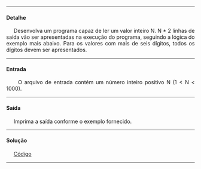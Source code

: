 <hr />

<h4 align="left">Detalhe</h4>
    <p align="justify">
        &nbsp;&nbsp;&nbsp;&nbsp;&nbsp;Desenvolva um programa capaz de ler um valor inteiro N. N * 2 linhas de saída vão ser apresentadas na execução do programa, seguindo a lógica do exemplo mais abaixo. Para os valores com mais de seis dígitos, todos os dígitos devem ser apresentados.
    </p>

<hr />

<h4 align="left">Entrada</h4>
    <p align="justify">
        &nbsp;&nbsp;&nbsp;&nbsp;&nbsp;O arquivo de entrada contém um número inteiro positivo N (1 < N < 1000).
    </p>

<hr />

<h4 align="left">Saída</h4>
    <p align="justify">
        &nbsp;&nbsp;&nbsp;&nbsp;&nbsp;Imprima a saída conforme o exemplo fornecido.
    <p>

<hr />

<h4 align="left">Solução</h4>
    <p align="left">
        &nbsp;&nbsp;&nbsp;&nbsp;&nbsp;<a href="#">Código</a>
    </p>

<hr />